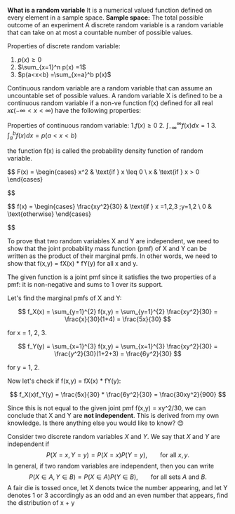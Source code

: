 **What is a random variable**
It is a numerical valued function defined on every element in a sample space.
**Sample space:** The total possible outcome of an experiment
A discrete random variable is a random variable that can take on at most a countable number of possible values.

Properties of discrete random variable:
1. $p(x) \geq 0$
2. $\sum_{x=1}^n p(x) =1$ 
3. $p(a<x<b) =\sum_{x=a}^b p(x)$

Continuous random variable are a random variable that can assume an uncountable set of possible values. A random variable X is defined to be a continuous random variable if a non-ve function f(x) defined for all real $x \epsilon (-\infty <x <\infty)$ have the following properties:

Properties of continuous random variable:
1.$f(x) \geq 0$
2. $\int_{-\infty}^{\infty} f(x) dx = 1$
3. $\int_{a}^{b} f(x) dx = p(a<x<b)$

the function f(x) is called the probability density function of random variable.


$$
F(x) = \begin{cases}
x^2 & \text{if } x \leq 0 \\
x & \text{if } x > 0
\end{cases}

$$

$$
f(x) = \begin{cases}
\frac{xy^2}{30} & \text{if } x =1,2,3 ;y=1,2 \\
0 & \text{otherwise} 
\end{cases}

$$

To prove that two random variables X and Y are independent, we need to show that the joint probability mass function (pmf) of X and Y can be written as the product of their marginal pmfs. In other words, we need to show that f(x,y) = fX(x) * fY(y) for all x and y.

The given function is a joint pmf since it satisfies the two properties of a pmf: it is non-negative and sums to 1 over its support.

Let's find the marginal pmfs of X and Y:

$$
f_X(x) = \sum_{y=1}^{2} f(x,y) = \sum_{y=1}^{2} \frac{xy^2}{30} = \frac{x}{30}(1+4) = \frac{5x}{30}
$$

for x = 1, 2, 3.

$$
f_Y(y) = \sum_{x=1}^{3} f(x,y) = \sum_{x=1}^{3} \frac{xy^2}{30} = \frac{y^2}{30}(1+2+3) = \frac{6y^2}{30}
$$

for y = 1, 2.

Now let's check if f(x,y) = fX(x) * fY(y):

$$
f_X(x)f_Y(y) = \frac{5x}{30} * \frac{6y^2}{30} = \frac{30xy^2}{900}
$$

Since this is not equal to the given joint pmf f(x,y) = xy^2/30, we can conclude that X and Y are **not independent**. This is derived from my own knowledge. Is there anything else you would like to know? 😊

Consider two discrete random variables $X$ and $Y$. We say that $X$ and $Y$ are independent if $$P\bigg(X=x,Y=y\bigg)=P(X=x) P(Y=y), \hspace{20pt} \textrm{ for all } x,y.$$ In general, if two random variables are independent, then you can write $$P\bigg(X \in A,Y \in B\bigg)=P(X \in A) P(Y \in B), \hspace{20pt} \textrm{ for all sets } A \textrm{ and } B.$$
A fair die is tossed once, let X denots twice the number appearing, and let Y denotes 1 or 3 accordingly as an odd and an even number that appears, find the distribution of x + y